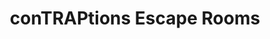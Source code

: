 ---
title: "conTRAPtions Escape Rooms"
url: /fort-collins/contraptions-escape-rooms/
shop: Allgemein
---